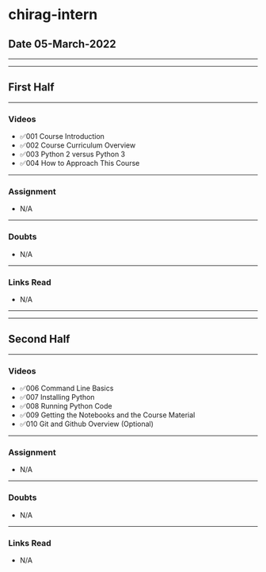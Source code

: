 # chirag-intern

## Date 05-March-2022

<hr>
<hr>

## First Half

<hr>

### Videos

- ✅001 Course Introduction
- ✅002 Course Curriculum Overview
- ✅003 Python 2 versus Python 3
- ✅004 How to Approach This Course
<hr>

### Assignment

- N/A
<hr>

### Doubts

- N/A

<hr>

### Links Read

- N/A

<hr>
<hr>

## Second Half

<hr>

### Videos

- ✅006 Command Line Basics
- ✅007 Installing Python
- ✅008 Running Python Code
- ✅009 Getting the Notebooks and the Course Material
- ✅010 Git and Github Overview (Optional)

<hr>

### Assignment

- N/A

<hr>

### Doubts

- N/A
<hr>

### Links Read

- N/A
